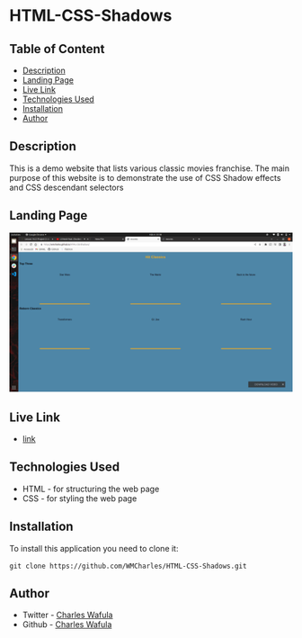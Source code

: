 # HTML-CSS-Shadows

## Table of Content

+ [Description](#description)
+ [Landing Page](#landing-page)
+ [Live Link](#live-link)
+ [Technologies Used](#technologies-used)
+ [Installation](#installation)
+ [Author](#author)

## Description

This is a demo website that lists various classic movies franchise. The main purpose of this website is to demonstrate the use of CSS Shadow effects and CSS descendant selectors 

## Landing Page

![image](https://github.com/WMCharles/HTML-CSS-Shadows/blob/main/index-html.png)

## Live Link 

- [link](https://wmcharles.github.io/HTML-CSS-Shadows/)

## Technologies Used

- HTML - for structuring the web page
- CSS - for styling the web page

## Installation

To install this application you need to clone it:
```
git clone https://github.com/WMCharles/HTML-CSS-Shadows.git
```

## Author

* Twitter - [Charles Wafula](https://twitter.com/WMKCharles)
* Github - [Charles Wafula](https://github.com/WMCharles)
